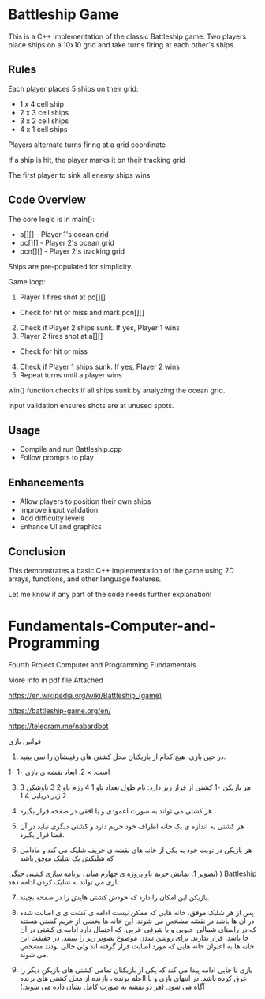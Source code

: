 # Battleship Game
This is a C++ implementation of the classic Battleship game. Two players place ships on a 10x10 grid and take turns firing at each other's ships.

## Rules
Each player places 5 ships on their grid:
+ 1 x 4 cell ship
+ 2 x 3 cell ships
+ 3 x 2 cell ships
+ 4 x 1 cell ships

Players alternate turns firing at a grid coordinate

If a ship is hit, the player marks it on their tracking grid

The first player to sink all enemy ships wins

## Code Overview
The core logic is in main():

+ a[][] - Player 1's ocean grid
+ pc[][] - Player 2's ocean grid
+ pcn[][] - Player 2's tracking grid

Ships are pre-populated for simplicity.

Game loop:

1. Player 1 fires shot at pc[][]
  + Check for hit or miss and mark pcn[][]
2. Check if Player 2 ships sunk. If yes, Player 1 wins
3. Player 2 fires shot at a[][]
  + Check for hit or miss
4. Check if Player 1 ships sunk. If yes, Player 2 wins
5. Repeat turns until a player wins

win() function checks if all ships sunk by analyzing the ocean grid.

Input validation ensures shots are at unused spots.

## Usage

+ Compile and run Battleship.cpp
+ Follow prompts to play

## Enhancements
+ Allow players to position their own ships
+ Improve input validation
+ Add difficulty levels
+ Enhance UI and graphics

## Conclusion
This demonstrates a basic C++ implementation of the game using 2D arrays, functions, and other language features.

Let me know if any part of the code needs further explanation!








# Fundamentals-Computer-and-Programming
Fourth Project Computer and Programming Fundamentals

More info in pdf file Attached


https://en.wikipedia.org/wiki/Battleship_(game)

https://battleship-game.org/en/

https://telegram.me/nabardbot





قوانین بازی

1. در حین بازی، هیچ کدام از بازیکنان محل کشتی های رقیبشان را نمی بینید.

1۰ است. × 2. ابعاد نقشه ی بازی 1۰


3. هر بازیکن 1۰ کشتی از قرار زیر دارد:
نام طول تعداد
ناو 1 4
رزم ناو 2 3
ناوشکن 3 2
زیر دریایی 4 1

4. هر کشتی می تواند به صورت اعمودی و یا افقی در صفحه قرار بگیرد.

5. هر کشتی به اندازه ی یک خانه اطراف خود حریم دارد و کشتی دیگری نباید در آن فضا قرار بگیرد.

6. هر بازیکن در نوبت خود به یکی از خانه های نقشه ی حریف شلیک می کند و مادامی که شلیکش یک شلیک موفق باشد

تصویر 1: نمایش حریم ناو
پروژه ی چهارم مبانی برنامه سازی
کشتی جنگی) ) Battleship بازی
می تواند به شلیک کردن ادامه دهد.

7. بازیکن این امکان را دارد که خودش کشتی هایش را در صفحه بچیند.

8. پس از هر شلیک موفق، خانه هایی که ممکن نیست ادامه ی کشت ی ی اصابت شده در آن ها باشد در نقشه مشخص
می شوند. این خانه ها بخشی از حریم کشتی هستند که در راستای شمالی-جنوبی و یا شرقی-غربی، که احتمال دارد ادامه ی
کشتی در آن جا باشد، قرار ندارند. برای روشن شدن موضوع تصویر زیر را ببینید. در حقیقت این خانه ها به اعنوان خانه هایی
که مورد اصابت قرار گرفته اند ولی خالی بودند مشخص می شوند.

9. بازی تا جایی ادامه پیدا می کند که یکی از بازیکنان تمامی کشتی های بازیکن دیگر را غرق کرده باشد. در انتهای بازی و با
ااعلم برنده ، بازنده از محل کشتی های برنده آگاه می شود. (هر دو نقشه به صورت کامل نشان داده می شوند.)




